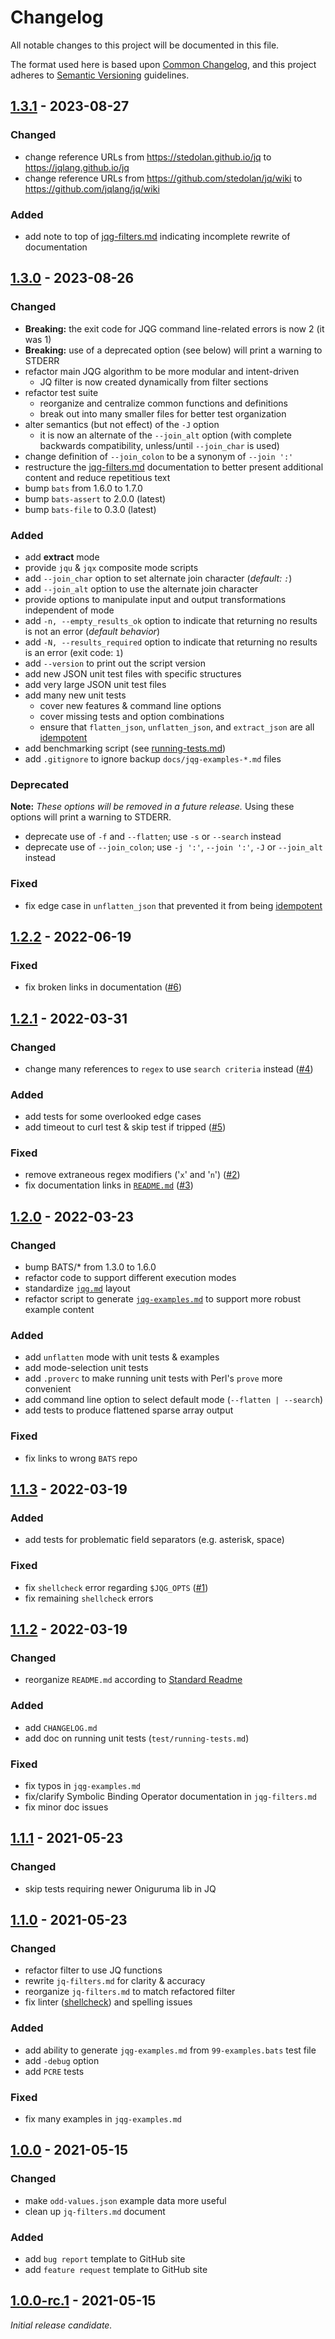 # Changelog

All notable changes to this project will be documented in this file.

The format used here is based upon [Common Changelog](https://common-changelog.org/),
and this project adheres to [Semantic Versioning](https://semver.org/spec/v2.0.0.html) guidelines.

## [1.3.1] - 2023-08-27

### Changed

- change reference URLs from https://stedolan.github.io/jq to https://jqlang.github.io/jq
- change reference URLs from https://github.com/stedolan/jq/wiki to https://github.com/jqlang/jq/wiki

### Added

- add note to top of [jqg-filters.md](docs/jqg-filters.md) indicating incomplete rewrite of documentation

## [1.3.0] - 2023-08-26

### Changed

- **Breaking:** the exit code for JQG command line-related errors is now 2 (it was 1)
- **Breaking:** use of a deprecated option (see below) will print a warning to STDERR
- refactor main JQG algorithm to be more modular and intent-driven
  - JQ filter is now created dynamically from filter sections
- refactor test suite
  - reorganize and centralize common functions and definitions
  - break out into many smaller files for better test organization
- alter semantics (but not effect) of the `-J` option
  - it is now an alternate of the `--join_alt` option (with complete backwards compatibility, unless/until `--join_char` is used)
- change definition of `--join_colon` to be a synonym of `--join ':'`
- restructure the [jqg-filters.md](docs/jqg-filters.md) documentation to better present additional content and reduce repetitious text
- bump `bats` from 1.6.0 to 1.7.0
- bump `bats-assert` to 2.0.0 (latest)
- bump `bats-file` to 0.3.0 (latest)

### Added

- add **extract** mode
- provide `jqu` & `jqx` composite mode scripts
- add `--join_char` option to set alternate join character (*default: `:`*)
- add `--join_alt` option to use the alternate join character
- provide options to manipulate input and output transformations independent of mode
- add `-n, --empty_results_ok` option to indicate that returning no results is not an error (*default behavior*)
- add `-N, --results_required` option to indicate that returning no results is an error (exit code: `1`)
- add `--version` to print out the script version
- add new JSON unit test files with specific structures
- add very large JSON unit test files
- add many new unit tests
  - cover new features & command line options
  - cover missing tests and option combinations
  - ensure that `flatten_json`, `unflatten_json`, and `extract_json` are all [idempotent](https://en.wikipedia.org/wiki/Idempotent)
- add benchmarking script (see [running-tests.md](test/running-tests.md#benchmarking))
- add `.gitignore` to ignore backup `docs/jqg-examples-*.md` files

### Deprecated

**Note:** *These options will be removed in a future release.* Using these options will print a warning to STDERR.

- deprecate use of `-f` and `--flatten`; use `-s` or `--search` instead
- deprecate use of `--join_colon`; use `-j ':'`, `--join ':'`, `-J` or `--join_alt` instead

### Fixed

- fix edge case in `unflatten_json` that prevented it from being [idempotent](https://en.wikipedia.org/wiki/Idempotent)

## [1.2.2] - 2022-06-19

### Fixed

- fix broken links in documentation ([#6][gh-00006])

## [1.2.1] - 2022-03-31

### Changed

- change many references to `regex` to use `search criteria` instead ([#4][gh-00004])

### Added

- add tests for some overlooked edge cases
- add timeout to curl test & skip test if tripped ([#5][gh-00005])

### Fixed

- remove extraneous regex modifiers ('`x`' and '`n`') ([#2][gh-00002])
- fix documentation links in [`README.md`](README.md) ([#3][gh-00003])

## [1.2.0] - 2022-03-23

### Changed

- bump BATS/* from 1.3.0 to 1.6.0
- refactor code to support different execution modes
- standardize [`jqg.md`](docs/jqg.md) layout
- refactor script to generate [`jqg-examples.md`](docs/jqg-examples.md) to support more robust example content

### Added

- add `unflatten` mode with unit tests & examples
- add mode-selection unit tests
- add `.proverc` to make running unit tests with Perl's `prove` more convenient
- add command line option to select default mode (`--flatten | --search`)
- add tests to produce flattened sparse array output

### Fixed

- fix links to wrong `BATS` repo

## [1.1.3] - 2022-03-19

### Added

- add tests for problematic field separators (e.g. asterisk, space)

### Fixed

- fix `shellcheck` error regarding `$JQG_OPTS` ([#1][gh-00001])
- fix remaining `shellcheck` errors

## [1.1.2] - 2022-03-19

### Changed

- reorganize `README.md` according to [Standard Readme](https://github.com/RichardLitt/standard-readme)

### Added

- add `CHANGELOG.md`
- add doc on running unit tests (`test/running-tests.md`)

### Fixed

- fix typos in `jqg-examples.md`
- fix/clarify Symbolic Binding Operator documentation in `jqg-filters.md`
- fix minor doc issues

## [1.1.1] - 2021-05-23

### Changed

- skip tests requiring newer Oniguruma lib in JQ

## [1.1.0] - 2021-05-23

### Changed

- refactor filter to use JQ functions
- rewrite `jq-filters.md` for clarity & accuracy
- reorganize `jq-filters.md` to match refactored filter
- fix linter ([shellcheck](https://github.com/koalaman/shellcheck)) and spelling issues

### Added

- add ability to generate `jqg-examples.md` from `99-examples.bats` test file
- add `-debug` option
- add `PCRE` tests

### Fixed

- fix many examples in `jqg-examples.md`

## [1.0.0] - 2021-05-15

### Changed

- make `odd-values.json` example data more useful
- clean up `jq-filters.md` document

### Added

- add `bug report` template to GitHub site
- add `feature request` template to GitHub site

## [1.0.0-rc.1] - 2021-05-15

*Initial release candidate.*

[//]: # (RELEASES)

[1.3.1]: https://github.com/NorthboundTrain/jqg/tree/v1.3.1
[1.3.0]: https://github.com/NorthboundTrain/jqg/tree/v1.3.0
[1.2.2]: https://github.com/NorthboundTrain/jqg/tree/v1.2.2
[1.2.1]: https://github.com/NorthboundTrain/jqg/tree/v1.2.1
[1.2.0]: https://github.com/NorthboundTrain/jqg/tree/v1.2.0
[1.1.3]: https://github.com/NorthboundTrain/jqg/tree/v1.1.3
[1.1.2]: https://github.com/NorthboundTrain/jqg/tree/v1.1.2
[1.1.1]: https://github.com/NorthboundTrain/jqg/tree/v1.1.1
[1.1.0]: https://github.com/NorthboundTrain/jqg/tree/v1.1.0
[1.0.0]: https://github.com/NorthboundTrain/jqg/tree/v1.0.0
[1.0.0-rc.1]: https://github.com/NorthboundTrain/jqg/tree/v1.0.0-rc.1

[//]: # (ISSUES)

[gh-00001]: https://github.com/NorthboundTrain/jqg/issues/1
[gh-00002]: https://github.com/NorthboundTrain/jqg/issues/2
[gh-00003]: https://github.com/NorthboundTrain/jqg/issues/3
[gh-00004]: https://github.com/NorthboundTrain/jqg/issues/4
[gh-00005]: https://github.com/NorthboundTrain/jqg/issues/5
[gh-00006]: https://github.com/NorthboundTrain/jqg/issues/6
